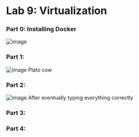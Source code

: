# Lab 9: Virtualization

### Part 0: Installing Docker
![image](https://user-images.githubusercontent.com/10250444/180333792-2a45e065-1ba7-40ed-9a06-476f7f0b1880.png)


### Part 1:
![image](https://user-images.githubusercontent.com/10250444/180334789-5e57577c-84d2-4375-a18e-6ac514a9c666.png)
Plato cow

### Part 2:
![image](https://user-images.githubusercontent.com/10250444/180335541-d668f827-3759-497e-ace8-b550d25dfebb.png)
After eventually typing everything correctly

### Part 3:


### Part 4:
